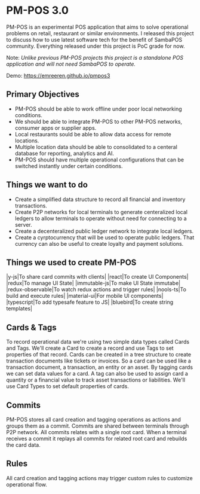 # PM-POS 3.0

PM-POS is an experimental POS application that aims to solve operational problems on retail, restaurant or similar environments. I released this project to discuss how to use latest software tech for the benefit of SambaPOS community. Everything released under this project is PoC grade for now.

Note: _Unlike previous PM-POS projects this project is a standalone POS application and will not need SambaPOS to operate._

Demo: https://emreeren.github.io/pmpos3

## Primary Objectives

* PM-POS should be able to work offline under poor local networking conditions.
* We should be able to integrate PM-POS to other PM-POS networks, consumer apps or supplier apps.
* Local restaurants sould be able to allow data access for remote locations.
* Multiple location data should be able to consolidated to a centeral database for reporting, analytics and AI.
* PM-POS should have multiple operational configurations that can be switched instantly under certain conditions.

## Things we want to do

* Create a simplified data structure to record all financial and inventory transactions.
* Create P2P networks for local terminals to generate centeralized local ledgers to allow terminals to operate without need for connecting to a server.
* Create a decenteralized public ledger network to integrate local ledgers.
* Create a cyrptocurrency that will be used to operate public ledgers. That currency can also be useful to create loyalty and payment solutions.

## Things we used to create PM-POS

|y-js|To share card commits with clients|
|react|To create UI Components|
|redux|To manage UI State|
|immutable-js|To make UI State immutabe|
|redux-observable|To watch redux actions and trigger rules|
|nools-ts|To build and execute rules|
|material-ui|For mobile UI components|
|typescript|To add typesafe feature to JS|
|bluebird|To create string templates|

## Cards & Tags

To record operational data we're using two simple data types called Cards and Tags. We'll create a Card to create a record and use Tags to set properties of that record. Cards can be created in a tree structure to create transaction documents like tickets or invoices. So a card can be used like a transaction document, a transaction, an entity or an asset. By tagging cards we can set data values for a card. A tag can also be used to assign card a quantity or a financial value to track asset transactions or liabilities. We'll use Card Types to set default properties of cards.

## Commits

PM-POS stores all card creation and tagging operations as actions and groups them as a commit. Commits are shared between terminals through P2P network. All commits relates with a single root card. When a terminal receives a commit it replays all commits for related root card and rebuilds the card data.

## Rules

All card creation and tagging actions may trigger custom rules to customize operational flow.

